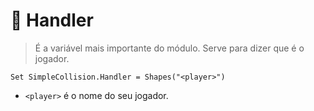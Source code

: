 # 🎯 Handler

> É a variável mais importante do módulo. Serve para dizer que é o jogador.

```vba
Set SimpleCollision.Handler = Shapes("<player>")
```

* `<player>` é o nome do seu jogador.
